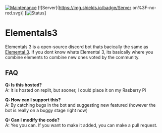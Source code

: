 [![Maintenance](https://img.shields.io/badge/Maintained%3F-yes-green.svg)](https://GitHub.com/AlphaBeta906/Modifiable-TCG/graphs/commit-activity)
[![Server](https://img.shields.io/badge/Server on%3F-no-red.svg)]
[![Status](https://img.shields.io/badge/Status%3F-buggy-orange.svg)]
# Elementals3
Elementals 3 is a open-source discord bot thats bacically the same as [Elemental 3](https://www.youtube.com/watch?v=rQWwfYSUckY). If you dont know whats Elemental 3, its basically where you combine elements to combine new ones voted by the community.

## FAQ
**Q: Is this hosted?**<br>
A: It is hosted on replit, but sooner, I could place it on my Rasberry Pi

**Q: How can I support this?**<br>
A: By catching bugs in the bot and suggesting new featured (however the bot is really on a buggy stage right now)

**Q: Can I modify the code?**<br>
A: Yes you can. If you want to make it added, you can make a pull request.
